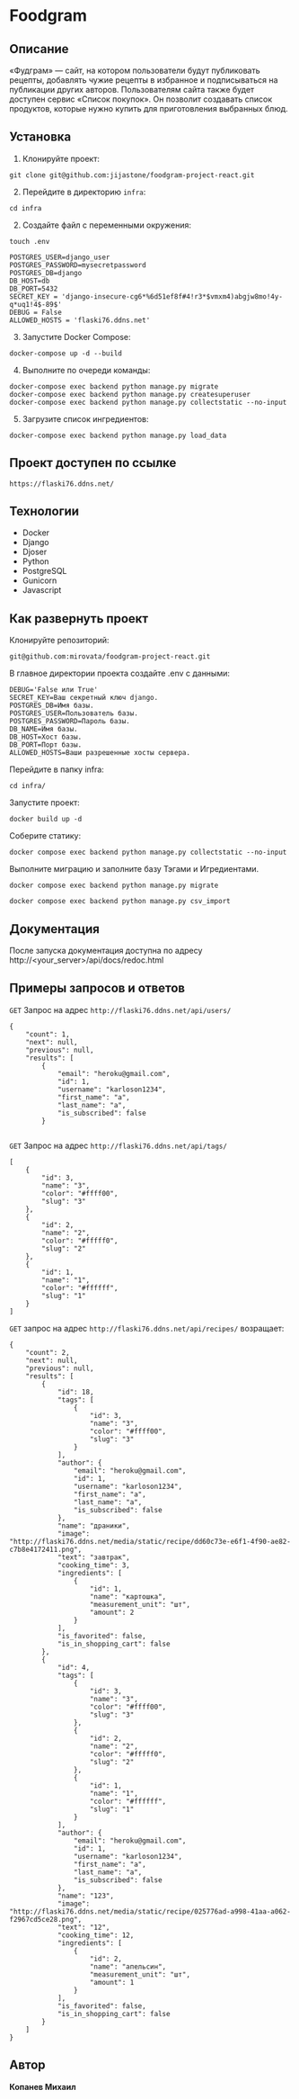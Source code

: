 # Foodgram

## Описание
«Фудграм» — сайт, на котором пользователи будут публиковать рецепты, добавлять чужие рецепты в избранное и подписываться на публикации других авторов. Пользователям сайта также будет доступен сервис «Список покупок». Он позволит создавать список продуктов, которые нужно купить для приготовления выбранных блюд.

## Установка

1. Клонируйте проект:

```
git clone git@github.com:jijastone/foodgram-project-react.git
```

2. Перейдите в директорию `infra`:

```
cd infra
```

2. Создайте файл с переменными окружения:

```
touch .env
```

```
POSTGRES_USER=django_user
POSTGRES_PASSWORD=mysecretpassword
POSTGRES_DB=django
DB_HOST=db
DB_PORT=5432
SECRET_KEY = 'django-insecure-cg6*%6d51ef8f#4!r3*$vmxm4)abgjw8mo!4y-q*uq1!4$-89$'
DEBUG = False
ALLOWED_HOSTS = 'flaski76.ddns.net'
```

3. Запустите Docker Compose:

```
docker-compose up -d --build
```

4. Выполните по очереди команды:

```
docker-compose exec backend python manage.py migrate
docker-compose exec backend python manage.py createsuperuser
docker-compose exec backend python manage.py collectstatic --no-input
```

5. Загрузите список ингредиентов:

```
docker-compose exec backend python manage.py load_data
```

## Проект доступен по ссылке

```
https://flaski76.ddns.net/
```

## Технологии
- Docker
- Django
- Djoser
- Python
- PostgreSQL
- Gunicorn
- Javascript

## Как развернуть проект

Клонируйте репозиторий:

```
git@github.com:mirovata/foodgram-project-react.git
```
В главное директории проекта создайте .env с данными:

```
DEBUG='False или True'
SECRET_KEY=Ваш секретный ключ django.
POSTGRES_DB=Имя базы.
POSTGRES_USER=Пользователь базы.
POSTGRES_PASSWORD=Пароль базы.
DB_NAME=Имя базы.
DB_HOST=Хост базы.
DB_PORT=Порт базы.
ALLOWED_HOSTS=Ваши разрешенные хосты сервера.
```

Перейдите в папку infra:

```
cd infra/
```

Запустите проект:

```
docker build up -d
```

Соберите статику:

```
docker compose exec backend python manage.py collectstatic --no-input
```

Выполните миграцию и заполните базу Тэгами и Игредиентами.

```
docker compose exec backend python manage.py migrate
```
```
docker compose exec backend python manage.py csv_import
```
## Документация
После запуска документация доступна по адресу http://<your_server>/api/docs/redoc.html

## Примеры запросов и ответов

`GET` Запрос на адрес ```http://flaski76.ddns.net/api/users/```
```
{
    "count": 1,
    "next": null,
    "previous": null,
    "results": [
        {
            "email": "heroku@gmail.com",
            "id": 1,
            "username": "karloson1234",
            "first_name": "a",
            "last_name": "a",
            "is_subscribed": false
        }
    
```
`GET` Запрос на адрес ```http://flaski76.ddns.net/api/tags/```
```
[
    {
        "id": 3,
        "name": "3",
        "color": "#ffff00",
        "slug": "3"
    },
    {
        "id": 2,
        "name": "2",
        "color": "#fffff0",
        "slug": "2"
    },
    {
        "id": 1,
        "name": "1",
        "color": "#ffffff",
        "slug": "1"
    }
]
```

`GET` запрос на адрес ```http://flaski76.ddns.net/api/recipes/``` возращает:

```
{
    "count": 2,
    "next": null,
    "previous": null,
    "results": [
        {
            "id": 18,
            "tags": [
                {
                    "id": 3,
                    "name": "3",
                    "color": "#ffff00",
                    "slug": "3"
                }
            ],
            "author": {
                "email": "heroku@gmail.com",
                "id": 1,
                "username": "karloson1234",
                "first_name": "a",
                "last_name": "a",
                "is_subscribed": false
            },
            "name": "драники",
            "image": "http://flaski76.ddns.net/media/static/recipe/dd60c73e-e6f1-4f90-ae82-c7b8e4172411.png",
            "text": "завтрак",
            "cooking_time": 3,
            "ingredients": [
                {
                    "id": 1,
                    "name": "картошка",
                    "measurement_unit": "шт",
                    "amount": 2
                }
            ],
            "is_favorited": false,
            "is_in_shopping_cart": false
        },
        {
            "id": 4,
            "tags": [
                {
                    "id": 3,
                    "name": "3",
                    "color": "#ffff00",
                    "slug": "3"
                },
                {
                    "id": 2,
                    "name": "2",
                    "color": "#fffff0",
                    "slug": "2"
                },
                {
                    "id": 1,
                    "name": "1",
                    "color": "#ffffff",
                    "slug": "1"
                }
            ],
            "author": {
                "email": "heroku@gmail.com",
                "id": 1,
                "username": "karloson1234",
                "first_name": "a",
                "last_name": "a",
                "is_subscribed": false
            },
            "name": "123",
            "image": "http://flaski76.ddns.net/media/static/recipe/025776ad-a998-41aa-a062-f2967cd5ce28.png",
            "text": "12",
            "cooking_time": 12,
            "ingredients": [
                {
                    "id": 2,
                    "name": "апельсин",
                    "measurement_unit": "шт",
                    "amount": 1
                }
            ],
            "is_favorited": false,
            "is_in_shopping_cart": false
        }
    ]
}
```

## Автор

**Копанев Михаил**
